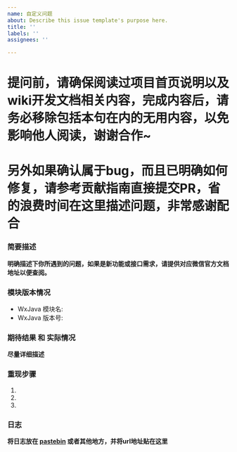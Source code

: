 ```yaml
---
name: 自定义问题
about: Describe this issue template's purpose here.
title: ''
labels: ''
assignees: ''

---
```


# 提问前，请确保阅读过项目首页说明以及wiki开发文档相关内容，完成内容后，请务必移除包括本句在内的无用内容，以免影响他人阅读，谢谢合作~
# 另外如果确认属于bug，而且已明确如何修复，请参考贡献指南直接提交PR，省的浪费时间在这里描述问题，非常感谢配合

### 简要描述
__明确描述下你所遇到的问题，如果是新功能或接口需求，请提供对应微信官方文档地址以便查阅。__


### 模块版本情况

* WxJava 模块名: 
* WxJava 版本号:

### 期待结果 和 实际情况
__尽量详细描述__

### 重现步骤
1. 
2. 
3. 

### 日志
__将日志放在 [pastebin](https://paste.ubuntu.com/) 或者其他地方，并将url地址贴在这里__
